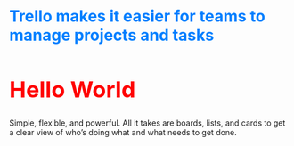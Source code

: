 <h1 style="color: #007FFF">Trello makes it easier for teams to manage projects and tasks</h1>
<h1 style="color: red; font-size: 40px;">Hello World</h1>
<p>Simple, flexible, and powerful. All it takes are boards, lists, and cards to get a clear view of who’s doing what and what needs to get done.</p>

